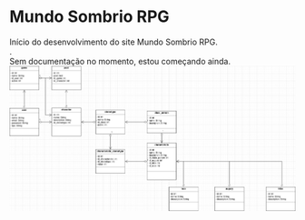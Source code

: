 <h1>Mundo Sombrio RPG</h1>
Início do desenvolvimento do site Mundo Sombrio RPG.
<br>.
<br>Sem documentação no momento, estou começando ainda.
<img src='diagrama_de_classes.drawio.png'/>